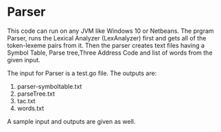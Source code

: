 # Parser

This code can run on any JVM like Windows 10 or Netbeans. The prgram Parser, runs the Lexical Analyzer (LexAnalyzer) first and gets all of the token-lexeme pairs from it. Then the parser creates text files having a Symbol Table, Parse tree,Three Address Code and list of words from the given input.

The input for Parser is a test.go file.
The outputs are:
1. parser-symboltable.txt
2. parseTree.txt
3. tac.txt
4. words.txt

A sample input and outputs are given as well.
